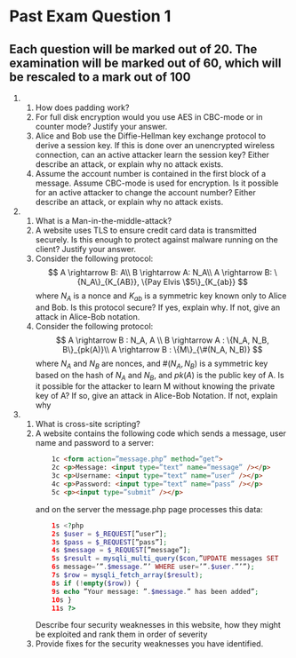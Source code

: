 # Past Exam Question 1

## Each question will be marked out of 20. The examination will be marked out of 60, which will be rescaled to a mark out of 100

1.  
    1. How does padding work?
    2. For full disk encryption would you use AES in CBC-mode or in counter mode? Justify your answer.
    3. Alice and Bob use the Diffie-Hellman key exchange protocol to derive a session key. If this is done over an unencrypted wireless connection, can an active attacker learn the session key? Either describe an attack, or explain why no attack exists. 
    4. Assume the account number is contained in the first block of a message. Assume CBC-mode is used for encryption. Is it possible for an active attacker to change the account number? Either describe an attack, or explain why no attack exists.

2.  
    1. What is a Man-in-the-middle-attack?
    2.  A website uses TLS to ensure credit card data is transmitted securely. Is this enough to protect against malware running on the client? Justify your answer.
    3.  Consider the following protocol:
        $$
            A \rightarrow B: A\\ 
            B \rightarrow A: N_A\\
            A \rightarrow B: \{N_A\}_{K_{AB}}, \{Pay Elvis \$5\}_{K_{ab}}
        $$
        where $N_A$ is a nonce and $K_{ab}$ is a symmetric key known only to Alice and Bob. Is this protocol secure? If yes, explain why. If not, give an attack in Alice-Bob notation.
    4. Consider the following protocol:
        $$
            A \rightarrow B : N_A, A \\
            B \rightarrow A : \{N_A, N_B, B\}_{pk(A)}\\
            A \rightarrow B : \{M\}_{\#(N_A, N_B)}
        $$
        where $N_A$ and $N_B$ are nonces, and $\#(N_A, N_B)$ is a symmetric key based on the hash of $N_A$ and $N_B$, and $pk(A)$ is the public key of A. Is it possible for the attacker to learn M without knowing the private key of A? If so, give an attack in Alice-Bob Notation. If not, explain why

3. 
    1. What is cross-site scripting?
    2. A website contains the following code which sends a message, user name and password to a server:
        ```html
            1c <form action=”message.php” method=”get”>
            2c <p>Message: <input type=”text” name=”message” /></p>
            3c <p>Username: <input type=”text” name=”user” /></p>
            4c <p>Password: <input type=”text” name=”pass” /></p>
            5c <p><input type=”submit” /></p>
        ```
        and on the server the message.php page processes this data:
        ```php
            1s <?php
            2s $user = $_REQUEST[”user”];
            3s $pass = $_REQUEST[”pass”];
            4s $message = $_REQUEST[”message”];
            5s $result = mysqli_multi_query($con,”UPDATE messages SET
            6s message=’”.$message.”’ WHERE user=’”.$user.”’”);
            7s $row = mysqli_fetch_array($result);
            8s if (!empty($row)) {
            9s echo ”Your message: ”.$message.” has been added”;
            10s }
            11s ?>
        ```
        Describe four security weaknesses in this website, how they might be exploited and rank them in order of severity
    3. Provide fixes for the security weaknesses you have identified. 
    